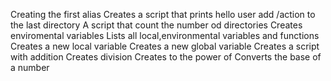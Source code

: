 Creating the first alias
Creates a script that prints hello user
add /action to the last directory
A script that count the number od directories
Creates enviromental variables
Lists all local,environmental variables and functions
Creates a new local variable
Creates a new global variable
Creates a script with addition
Creates division
Creates to the power of
Converts the base of a number
